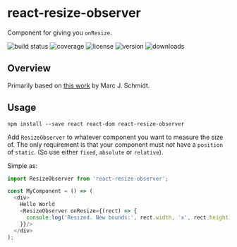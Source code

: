 # react-resize-observer

Component for giving you `onResize`.

![build status](http://img.shields.io/travis/metalabdesign/react-resize-observer/master.svg?style=flat)
![coverage](http://img.shields.io/coveralls/metalabdesign/react-resize-observer/master.svg?style=flat)
![license](http://img.shields.io/npm/l/react-resize-observer.svg?style=flat)
![version](http://img.shields.io/npm/v/react-resize-observer.svg?style=flat)
![downloads](http://img.shields.io/npm/dm/react-resize-observer.svg?style=flat)

## Overview

Primarily based on [this work] by Marc J. Schmidt.

## Usage

```
npm install --save react react-dom react-resize-observer
```

Add `ResizeObserver` to whatever component you want to measure the size of. The only requirement is that your component must _not_ have a `position` of `static`. (So use either `fixed`, `absolute` or `relative`).

Simple as:

```javascript
import ResizeObserver from 'react-resize-observer';

const MyComponent = () => (
  <div>
    Hello World
    <ResizeObserver onResize={(rect) => {
      console.log('Resized. New bounds:', rect.width, 'x', rect.height);
    }}/>
  </div>
);
```

[this work]: https://github.com/marcj/css-element-queries/blob/master/src/ResizeSensor.js
